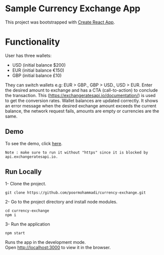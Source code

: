 # Sample Currency Exchange App

This project was bootstrapped with [Create React App](https://github.com/facebook/create-react-app).

# Functionality
User has three wallets:
- USD (initial balance $200)
- EUR (initial balance €150)
- GBP (initial balance £10)
  
They can switch wallets e.g: EUR > GBP., GBP > USD., USD > EUR.
Enter the desired amount to exchange and has a CTA (call-to-action) to conclude the transaction.
This (https://exchangeratesapi.io/documentation/) is used to get the conversion rates.
Wallet balances are updated correctly.
It shows an error message when the desired exchange amount exceeds the current balance, the network request fails, amounts are empty or currencies are the same.

## Demo

To see the demo, click [here](http://currency-exchange.poormohammmadi.ir/).

`Note : make sure to run it without "https" since it is blocked by api.exchangeratesapi.io.`

## Run Locally

1- Clone the project.
```
git clone https://github.com/poormohammadi/currency-exchange.git
```
2- Go to the project directory and install node modules.
```
cd currency-exchange
npm i
```
3- Run the application
```
npm start
```
Runs the app in the development mode.\
Open [http://localhost:3000](http://localhost:3000) to view it in the browser.
